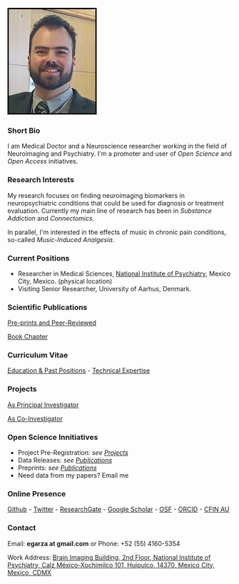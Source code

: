 ![Eduardo Garza](ed_2018.jpg)

### Short Bio
I am Medical Doctor and a Neuroscience researcher working in the field of Neuroimaging and Psychiatry. I'm a promoter and user of *Open Science* and *Open Access* initiatives.

### Research Interests
My research focuses on finding neuroimaging biomarkers in neuropsychiatric conditions that could be used for diagnosis or treatment evaluation. Currently my main line of research has been in *Substance Addiction* and *Connectomics*.

In parallel, I'm interested in the effects of music in chronic pain conditions, so-called *Music-Induced Analgesia*. 

### Current Positions
* Researcher in Medical Sciences, [National Institute of Psychiatry](http://www.inprf.gob.mx), Mexico City, Mexico. (physical location)
* Visiting Senior Researcher, University of Aarhus, Denmark.

### Scientific Publications
[Pre-prints and Peer-Reviewed](pub.md)

[Book Chapter](book.md)

### Curriculum Vitae
[Education & Past Positions](pos.md) - [Technical Expertise](exp.md)

### Projects
[As Principal Investigator](proj1.md)

[As Co-Investigator](proj2.md)

### Open Science Innitiatives
* Project Pre-Registration: *see [Projects](proj1.md)*
* Data Releases: *see [Publications](pub.md)*
* Preprints: *see [Publications](pub.md)*
* Need data from my papers? Email me 

### Online Presence
[Github](https://github.com/egarza) - [Twitter](https://twitter.com/egarzav) - [ResearchGate](https://www.researchgate.net/profile/Eduardo_Garza_Villarreal) - [Google Scholar](https://scholar.google.dk/citations?user=bX502bUAAAAJ&hl=en) - [OSF](https://osf.io/uc6aj/) - [ORCID](https://orcid.org/0000-0003-1381-8648) - [CFIN AU](http://pure.au.dk/portal/en/eduardoa@cfin.au.dk)

### Contact
Email: **egarza at gmail.com**	or Phone: +52 (55) 4160-5354

Work Address: [Brain Imaging Building, 2nd Floor, National Institute of Psychiatry, Calz México-Xochimilco 101, Huipulco, 14370, Mexico City, Mexico, CDMX](https://goo.gl/maps/2Qy6nTGp6kw) 
